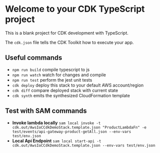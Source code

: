 # Welcome to your CDK TypeScript project

This is a blank project for CDK development with TypeScript.

The `cdk.json` file tells the CDK Toolkit how to execute your app.

## Useful commands

- `npm run build` compile typescript to js
- `npm run watch` watch for changes and compile
- `npm run test` perform the jest unit tests
- `cdk deploy` deploy this stack to your default AWS account/region
- `cdk diff` compare deployed stack with current state
- `cdk synth` emits the synthesized CloudFormation template

## Test with SAM commands

- **Invoke lambda locally** `sam local invoke -t cdk.out/AwsIoCCdkDemoStack.template.json "ProductLambdaFn" -e test/events/api-gateway-product-getAll.json --env-vars test/env.json`
- **Local Api Endpoint** `sam local start-api -t cdk.out/AwsIoCCdkDemoStack.template.json --env-vars test/env.json`
